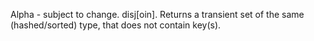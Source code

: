   Alpha - subject to change.
  disj[oin]. Returns a transient set of the same (hashed/sorted) type, that
  does not contain key(s).